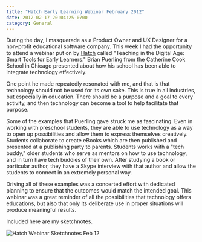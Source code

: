 ```yaml
---
title: "Hatch Early Learning Webinar February 2012"
date: 2012-02-17 20:04:25-0700
category: General
---
```


During the day, I masquerade as a Product Owner and UX Designer for a non-profit educational software company. This week I had the opportunity to attend a webinar put on by <a href="http://www.hatchearlychildhood.com/" title="Hatch Early Learning" target="_blank">Hatch</a> called "Teaching in the Digital Age: Smart Tools for Early Learners." Brian Puerling from the Catherine Cook School in Chicago presented about how his school has been able to integrate technology effectively.

One point he made repeatedly resonated with me, and that is that technology should not be used for its own sake. This is true in all industries, but especially in education. There should be a purpose and a goal to every activity, and then technology can become a tool to help facilitate that purpose.

Some of the examples that Puerling gave struck me as fascinating. Even in working with preschool students, they are able to use technology as a way to open up possibilities and allow them to express themselves creatively. Students collaborate to create eBooks which are then published and presented at a publishing party to parents. Students works with a "tech buddy," older students who serve as mentors on how to use technology, and in turn have tech buddies of their own. After studying a book or particular author, they have a Skype interview with that author and allow the students to connect in an extremely personal way.

Driving all of these examples was a concerted effort with dedicated planning to ensure that the outcomes would match the intended goal. This webinar was a great reminder of all the possibilities that technology offers educations, but also that only its deliberate use in proper situations will produce meaningful results.

Included here are my sketchnotes.

<img src="https://www.bennorris.blog/uploads/2021/d4b28438d5.png" alt="Hatch Webinar Sketchnotes Feb 12"/>
